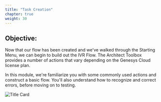 ```yaml
---
title: "Task Creation"
chapter: true
weight: 30
---
```


## Objective:

Now that our flow has been created and we've walked through the Starting Menu, we can begin to build out the IVR Flow. The Architect Toolbox provides a number of actions that vary depending on the Genesys Cloud license plan. 

In this module, we're familiarize you with some commonly used actions and construct a basic flow. You'll also understand how to recognize and correct errors, before moving on to testing.

![Title Card](/images/Title6-540x241.jpg)